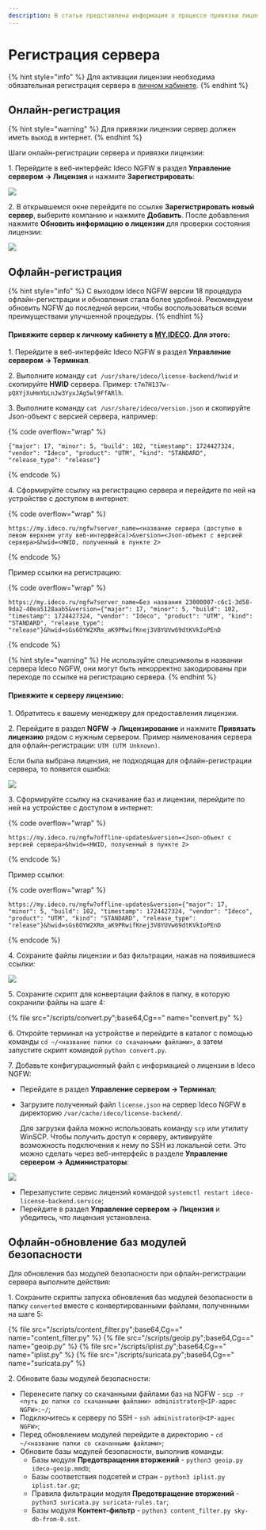 ```yaml
---
description: В статье представлена информация о процессе привязки лицензии к серверу NGFW.
---
```


# Регистрация сервера

{% hint style="info" %}
Для активации лицензии необходима обязательная регистрация сервера в [личном кабинете](https://my.ideco.ru/#/login/?next=/utm/license/).
{% endhint %}

## Онлайн-регистрация

{% hint style="warning" %}
Для привязки лицензии сервер должен иметь выход в интернет.
{% endhint %}

Шаги онлайн-регистрации сервера и привязки лицензии:

1\. Перейдите в веб-интерфейс Ideco NGFW в раздел **Управление сервером -> Лицензия** и нажмите **Зарегистрировать**:

![](/.gitbook/assets/initial-setup10.png)

2\. В открывшемся окне перейдите по ссылке **Зарегистрировать новый сервер**, выберите компанию и нажмите **Добавить**. После добавления нажмите **Обновить информацию о лицензии** для проверки состояния лицензии:

![](/.gitbook/assets/initial-setup11.gif)

<!-- На странице отобразится информация о лицензии и ее модулях. -->

## Офлайн-регистрация

{% hint style="info" %}
С выходом Ideco NGFW версии 18 процедура офлайн-регистрации и обновления стала более удобной. Рекомендуем обновить NGFW до последней версии, чтобы воспользоваться всеми преимуществами улучшенной процедуры.
{% endhint %}

#### Привяжите сервер к личному кабинету в [MY.IDECO](https://my.ideco.ru/). Для этого:

1\. Перейдите в веб-интерфейс Ideco NGFW в раздел **Управление сервером -> Терминал**.

2\. Выполните команду `cat /usr/share/ideco/license-backend/hwid` и скопируйте **HWID** сервера. Пример: `t7m7H137w-pQXYjXuHmYbLnJw3YyxJAg5wl9FfARlh`.

3\. Выполните команду `cat /usr/share/ideco/version.json` и скопируйте Json-объект с версией сервера, например:

{% code overflow="wrap" %}
```
{"major": 17, "minor": 5, "build": 102, "timestamp": 1724427324, "vendor": "Ideco", "product": "UTM", "kind": "STANDARD", "release_type": "release"}
```
{% endcode %}

4\. Сформируйте ссылку на регистрацию сервера и перейдите по ней на устройстве с доступом в интернет:

{% code overflow="wrap" %}
```
https://my.ideco.ru/ngfw?server_name=<название сервера (доступно в левом верхнем углу веб-интерфейса)>&version=<Json-объект с версией сервера>&hwid=<HWID, полученный в пункте 2>
```
{% endcode %}

Пример ссылки на регистрацию:

{% code overflow="wrap" %}
```
https://my.ideco.ru/ngfw?server_name=Без названия 23000007-c6c1-3d58-9da2-40ea5128aab5&version={"major": 17, "minor": 5, "build": 102, "timestamp": 1724427324, "vendor": "Ideco", "product": "UTM", "kind": "STANDARD", "release_type": "release"}&hwid=sGs6OYW2XRm_aK9PRwifKnej3V8YUVw69dtKVkIoPEnD
```
{% endcode %}

{% hint style="warning" %}
Не используйте спецсимволы в названии сервера Ideco NGFW, они могут быть некорректно закодированы при переходе по ссылке на регистрацию сервера.
{% endhint %}

#### Привяжите к серверу лицензию:

1\. Обратитесь к вашему менеджеру для предоставления лицензии.

2\. Перейдите в раздел **NGFW -> Лицензирование** и нажмите **Привязать лицензию** рядом с нужным сервером. Пример наименования сервера для офлайн-регистрации: `UTM (UTM Unknown)`.  

Если была выбрана лицензия, не подходящая для офлайн-регистрации сервера, то появится ошибка:

![](/.gitbook/assets/initial-setup13.png)

3\. Сформируйте ссылку на скачивание баз и лицензии, перейдите по ней на устройстве с доступом в интернет:

{% code overflow="wrap" %}
```
https://my.ideco.ru/ngfw?offline-updates&version=<Json-объект с версией сервера>&hwid=<HWID, полученный в пункте 2>
```
{% endcode %}

Пример ссылки:

{% code overflow="wrap" %}
```
https://my.ideco.ru/ngfw?offline-updates&version={"major": 17, "minor": 5, "build": 102, "timestamp": 1724427324, "vendor": "Ideco", "product": "UTM", "kind": "STANDARD", "release_type": "release"}&hwid=sGs6OYW2XRm_aK9PRwifKnej3V8YUVw69dtKVkIoPEnD
```
{% endcode %}

4\. Сохраните файлы лицензии и баз фильтрации, нажав на появившиеся ссылки:

![](/.gitbook/assets/my-ideco-ngfw.png)

5\. Сохраните скрипт для конвертации файлов в папку, в которую сохранили файлы на шаге 4:

{% file src="/scripts/convert.py";base64,Cg==" name="convert.py" %}

6\. Откройте терминал на устройстве и перейдите в каталог с помощью команды `cd ~/<название папки со скачанными файлами>`, а затем запустите скрипт командой `python convert.py`.

7\. Добавьте конфигурационный файл с информацией о лицензии в Ideco NGFW:

* Перейдите в раздел **Управление сервером -> Терминал**;
* Загрузите полученный файл `license.json` на сервер Ideco NGFW в директорию `/var/cache/ideco/license-backend/`.

  Для загрузки файла можно использовать команду `scp` или утилиту WinSCP. Чтобы получить доступ к серверу, активируйте возможность подключения к нему по SSH из локальной сети. Это можно сделать через веб-интерфейс в разделе **Управление сервером -> Администраторы**:

![](/.gitbook/assets/admins3.png)

* Перезапустите сервис лицензий командой `systemctl restart ideco-license-backend.service`;
* Перейдите в раздел **Управление сервером -> Лицензия** и убедитесь, что лицензия установлена.

## Офлайн-обновление баз модулей безопасности

Для обновления баз модулей безопасности при офлайн-регистрации сервера выполните действия:

1\. Сохраните скрипты запуска обновления баз модулей безопасности в папку `converted` вместе с конвертированными файлами, полученными на шаге 5:

{% file src="/scripts/content_filter.py";base64,Cg==" name="content_filter.py" %}
{% file src="/scripts/geoip.py";base64,Cg==" name="geoip.py" %}
{% file src="/scripts/iplist.py";base64,Cg==" name="iplist.py" %}
{% file src="/scripts/suricata.py";base64,Cg==" name="suricata.py" %}

2\. Обновите базы модулей безопасности:

* Перенесите папку со скачанными файлами баз на NGFW - `scp -r <путь до папки со скачанными файлами> administrator@<IP-адрес NGFW>:~/`;
* Подключитесь к серверу по SSH - `ssh administrator@<IP-адрес NGFW>`;
* Перед обновлением модулей перейдите в директорию - `cd ~/<название папки со скачанными файлами>`;
* Обновите базы модулей безопасности, выполнив команды:
  * Базы модуля **Предотвращения вторжений** - `python3 geoip.py ideco-geoip.mmdb`;
  * Базы соответствия подсетей и стран - `python3 iplist.py iplist.tar.gz`;
  * Правила фильтрации модуля **Предотвращение вторжений** - `python3 suricata.py suricata-rules.tar`;
  * Базы модуля **Контент-фильтр** - `python3 content_filter.py sky-db-from-0.sst`.
